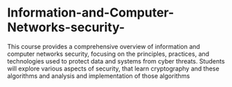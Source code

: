 # Information-and-Computer-Networks-security-
This course provides a comprehensive overview of information and computer networks security, focusing on the principles, practices, and technologies used to protect data and systems from cyber threats. Students will explore various aspects of security, that learn cryptography and these algorithms and analysis and implementation of those  algorithms

